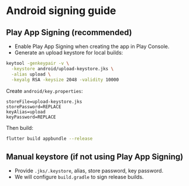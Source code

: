 # Android signing guide

## Play App Signing (recommended)
- Enable Play App Signing when creating the app in Play Console.
- Generate an upload keystore for local builds:

```bash
keytool -genkeypair -v \
  -keystore android/upload-keystore.jks \
  -alias upload \
  -keyalg RSA -keysize 2048 -validity 10000
```

Create `android/key.properties`:

```properties
storeFile=upload-keystore.jks
storePassword=REPLACE
keyAlias=upload
keyPassword=REPLACE
```

Then build:

```bash
flutter build appbundle --release
```

## Manual keystore (if not using Play App Signing)
- Provide `.jks/.keystore`, alias, store password, key password.
- We will configure `build.gradle` to sign release builds.
